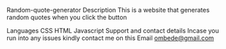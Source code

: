 Random-quote-generator
Description
This is a website that generates random quotes when you click the button

Languages
CSS
HTML
Javascript
Support and contact details
Incase you run into any issues kindly contact me on this Email ombede@gmail.com
